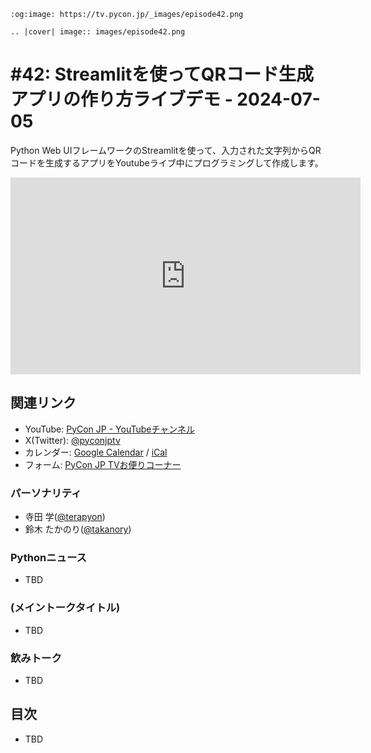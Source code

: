 ```{eval-rst}
:og:image: https://tv.pycon.jp/_images/episode42.png

.. |cover| image:: images/episode42.png
```

# #42: Streamlitを使ってQRコード生成アプリの作り方ライブデモ - 2024-07-05

Python Web UIフレームワークのStreamlitを使って、入力された文字列からQRコードを生成するアプリをYoutubeライブ中にプログラミングして作成します。 

<iframe width="560" height="315" src="https://www.youtube.com/embed/dPe2JU2I1vk?si=qMegttYB5Cb4IPn8" title="YouTube video player" frameborder="0" allow="accelerometer; autoplay; clipboard-write; encrypted-media; gyroscope; picture-in-picture; web-share" referrerpolicy="strict-origin-when-cross-origin" allowfullscreen></iframe>

## 関連リンク

* YouTube: [PyCon JP - YouTubeチャンネル](https://www.youtube.com/user/PyConJP)
* X(Twitter): [@pyconjptv](https://twitter.com/pyconjptv)
* カレンダー: [Google Calendar](https://calendar.google.com/calendar/embed?src=tv%40pycon.jp&ctz=Asia%2FTokyo&mode=AGENDA) / [iCal](https://calendar.google.com/calendar/ical/tv%40pycon.jp/public/basic.ics)
* フォーム: [PyCon JP TVお便りコーナー](https://docs.google.com/forms/d/e/1FAIpQLSfvL4cKteAaG_czTXjofR83owyjXekG9GNDGC6-jRZCb_2HRw/viewform)

### パーソナリティ

* 寺田 学([@terapyon](https://twitter.com))
* 鈴木 たかのり([@takanory](https://twitter.com/takanory))

### Pythonニュース

* TBD

### (メイントークタイトル)

* TBD

### 飲みトーク

* TBD

## 目次

* TBD
